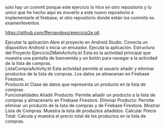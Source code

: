 solo hay un commit porque este ejercicio lo hice en otro repositorio y lo unico que he hecho aqui es moverlo a este nuevo repositorio e implementarle el firebase, el otro repositorio donde están los commits es examen1eventos

https://github.com/ffernandoss/ejercicio2e.git


Ejecutar la aplicación
Abre el proyecto en Android Studio.
Conecta un dispositivo Android o inicia un emulador.
Ejecuta la aplicación.
Estructura del Proyecto
Ejercicio2MainActivity.kt
Esta es la actividad principal que muestra una pantalla de bienvenida y un botón para navegar a la actividad de la lista de compras.  
ListaCompraActivity.kt
Esta actividad permite al usuario añadir y eliminar productos de la lista de compras. Los datos se almacenan en Firebase Firestore.  
Producto.kt
Clase de datos que representa un producto en la lista de compras.  
Funcionalidades
Añadir Producto: Permite añadir un producto a la lista de compras y almacenarlo en Firebase Firestore.
Eliminar Producto: Permite eliminar un producto de la lista de compras y de Firebase Firestore.
Mostrar Lista de Compras: Muestra la lista de productos añadidos.
Calcular Precio Total: Calcula y muestra el precio total de los productos en la lista de compras.
